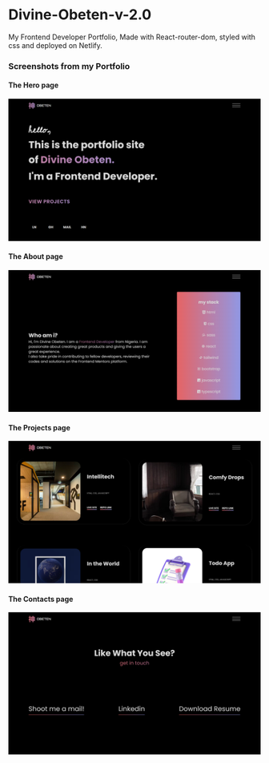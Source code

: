 # Divine-Obeten-v-2.0

My Frontend Developer Portfolio, Made with React-router-dom, styled with css and deployed on Netlify.

### Screenshots from my Portfolio

#### The Hero page
![This is an image](https://github.com/Deevyn9/Divine-Obeten-v-2.0/blob/main/Divine%20Obeten%20-%20PORTFOLIO.png)

#### The About page
![This is an image](https://github.com/Deevyn9/Divine-Obeten-v-2.0/blob/main/Divine%20Obeten%20-%20About.png)

#### The Projects page
![This is an image](https://github.com/Deevyn9/Divine-Obeten-v-2.0/blob/main/Divine%20Obeten%20-%20Projects.png)

#### The Contacts page
![This is an image](https://github.com/Deevyn9/Divine-Obeten-v-2.0/blob/main/Divine%20Obeten%20-%20Contact.png)
